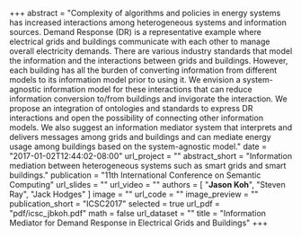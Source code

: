 +++
abstract = "Complexity of algorithms and policies in energy systems has increased interactions among heterogeneous systems and information sources. Demand Response (DR) is a representative example where electrical grids and buildings communicate with each other to manage overall electricity demands. There are various industry standards that model the information and the interactions between grids and buildings. However, each building has all the burden of converting information from different models to its information model prior to using it. We envision a system-agnostic information model for these interactions that can reduce information conversion to/from buildings and invigorate the interaction. We propose an integration of ontologies and standards to express DR interactions and open the possibility of connecting other information models. We also suggest an information mediator system that interprets and delivers messages among grids and buildings and can mediate energy usage among buildings based on the system-agnostic model."
date = "2017-01-02T12:44:02-08:00"
url_project = ""
abstract_short = "Information mediation between heterogeneous systems such as smart grids and smart buildings."
publication = "11th International Conference on Semantic Computing"
url_slides = ""
url_video = ""
authors = [
  "**Jason Koh**", "Steven Ray", "Jack Hodges"
]
image = ""
url_code = ""
image_preview = ""
publication_short = "ICSC2017"
selected = true
url_pdf = "pdf/icsc_jbkoh.pdf"
math = false
url_dataset = ""
title = "Information Mediator for Demand Response in Electrical Grids and Buildings"
+++


